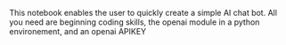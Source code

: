 This notebook enables the user to quickly create a simple AI chat bot. All you need are beginning coding skills, the openai module in a python environement, and an openai APIKEY
